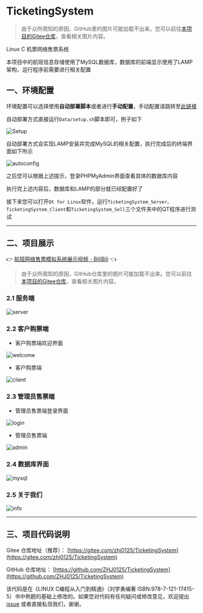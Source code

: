 # TicketingSystem

> 由于众所周知的原因，GitHub里的图片可能加载不出来。您可以前往[本项目的Gitee仓库](https://gitee.com/zhj0125/TicketingSystem)，查看相关图片内容。

Linux C 机票网络售票系统

本项目中的航班信息存储使用了MySQL数据库，数据库的前端显示使用了LAMP架构，运行程序前需要进行相关配置

## 一、环境配置

环境配置可以选择使用**自动部署脚本**或者进行**手动配置**，手动配置请跳转至[此链接](Data/manual_config.md)

自动部署方式直接运行`Data/setup.sh`脚本即可，例子如下

![Setup](Data/images/setup.png)

自动部署方式会实现LAMP安装并完成MySQL的相关配置，执行完成后的终端界面如下所示

![autoconfig](Data/images/autoconfig.png)

之后您可以根据上述提示，登录PHPMyAdmin界面查看具体的数据库内容

执行完上述内容后，数据库和LAMP的部分就已经配置好了

接下来您可以打开`Qt for Linux`软件，运行`TicketingSystem_Server`、`TicketingSystem_Client`和`TicketingSystem_Sell`三个文件夹中的QT程序进行测试

---

## 二、项目展示

👉 [航班网络售票模拟系统展示视频 - BiliBili](https://www.bilibili.com/video/BV14T4y1J7bt/) 👈

> 由于众所周知的原因，GitHub仓库里的图片可能加载不出来。您可以前往[本项目的Gitee仓库](https://gitee.com/zhj0125/TicketingSystem)，查看相关图片内容。

### 2.1 服务端

![server](Data/images/server.png)

### 2.2 客户购票端

* 客户购票端欢迎界面

![welcome](Data/images/welcome.png)

* 客户购票端

![client](Data/images/client.png)

### 2.3 管理员售票端

* 管理员售票端登录界面

![login](Data/images/login.png)

* 管理员售票端

![admin](Data/images/admin.png)

### 2.4 数据库界面

![mysql](Data/images/mysql.png)

### 2.5 关于我们

![info](Data/images/info.png)

---

## 三、项目代码说明

Gitee 仓库地址（推荐）： [https://gitee.com/zhj0125/TicketingSystem](https://gitee.com/zhj0125/TicketingSystem)

GitHub 仓库地址： [https://github.com/ZHJ0125/TicketingSystem](https://github.com/ZHJ0125/TicketingSystem)

该代码是在《LINUX C编程从入门到精通》（刘学勇编著 ISBN:978-7-121-17415-5）书中例题的基础上修改的。如果您对代码有任何疑问或修改意见，欢迎提出[issue](https://gitee.com/zhj0125/TicketingSystem/issues) 或者直接私信我们，谢谢。
